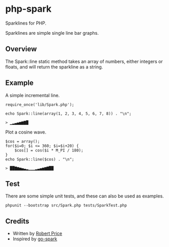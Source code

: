 php-spark
=========

Sparklines for PHP.

Sparklines are simple single line bar graphs.

Overview
--------

The Spark::line static method takes an array of numbers, either integers or floats, and will return the sparkline as a string.

Example
-------

A simple incremental line.

    require_once('lib/Spark.php');

    echo Spark::line(array(1, 2, 3, 4, 5, 6, 7, 8)) . "\n";

    > ▁▂▃▄▅▆▇█

Plot a cosine wave.

    $cos = array();
    for($i=0; $i <= 360; $i=$i+20) {
        $cos[] = cos($i * M_PI / 180);
    }
    echo Spark::line($cos) . "\n";

    > ██▇▆▅▄▃▂▁▁▁▂▃▄▅▆▇██

Test
----

There are some simple unit tests, and these can also be used as examples.

    phpunit --bootstrap src/Spark.php tests/SparkTest.php

Credits
-------

* Written by [Robert Price](http://www.robertprice.co.uk)
* Inspired by [go-spark](https://github.com/joliv/spark)
